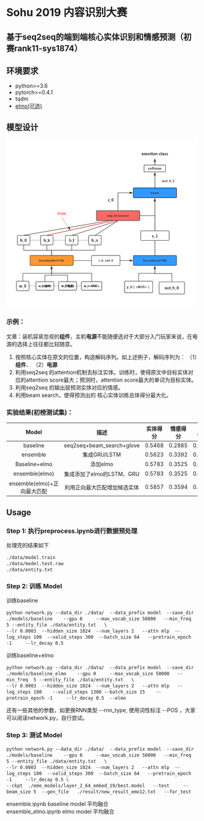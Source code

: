 # Sohu 2019 内容识别大赛 
## 基于seq2seq的端到端核心实体识别和情感预测（初赛rank11-sys1874）




## 环境要求
* python>=3.6
* pytorch>=0.4.1
* tqdm
* [elmo(可选)](https://github.com/HIT-SCIR/ELMoForManyLangs)

## 模型设计
![](/extend/model_struct.png)
### 示例：
文章：装机容易忽视的**组件**，主机**电源**不能随便选对于大部分入门玩家来说，在电源的选择上往往都比较随意。
1. 按照核心实体在原文的位置，构造解码序列。如上述例子，解码序列为： （1）**组件**、 （2）**电源**
2. 利用seq2seq 的attention机制去标注实体。训练时，使得原文中目标实体对应的attention score最大；预测时，attention score最大的单词为目标实体。
3. 利用seq2seq 的输出层预测实体对应的情感。
4. 利用beam search，使得预测出的 核心实体训练总体得分最大化。

### 实验结果(初榜测试集)：

|Model | 描述  | 实体得分 | 情感得分 | 总分 |
| :---------------: |:---------------:| :---------------:| :---------------:| :---------------:|
| baseline      | seq2seq+beam_search+glove | 0.5468 | 0.2885 | 0.4177 |
| ensemble      | 集成GRU/LSTM        | 0.5623 | 0.3392 | 0.4508 |
| Baseline+elmo | 添加elmo       |   0.5783 | 0.3525 | 0.4515|
|ensemble(elmo)|集成添加了elmo的LSTM、GRU|0.5783|0.3525|0.4654|
|ensemble(elmo)+正向最大匹配|利用正向最大匹配增加候选实体|0.5857|0.3594|0.4725|





## Usage

### Step 1: 执行preprocess.ipynb进行数据预处理
处理完的结果如下

```
./data/model.train
./data/model.test.raw
./data/entity.txt
```

### Step 2: 训练 Model

训练baseline

```
python network.py --data_dir ./data/  --data_prefix model  --save_dir ./models/baseline    --gpu 0     --max_vocab_size 50000   --min_freq  5 --entity_file ./data/entity.txt   \
--lr 0.0003  --hidden_size 1024  --num_layers 2   --attn mlp  --log_steps 100  --valid_steps 300  --batch_size 64   --pretrain_epoch -1     --lr_decay 0.5
```
训练baseline+elmo

```
python network.py --data_dir ./data/  --data_prefix model  --save_dir ./models/baseline_elmo    --gpu 0     --max_vocab_size 50000   --min_freq  5 --entity_file ./data/entity.txt   \
--lr 0.0003  --hidden_size 1024  --num_layers 2   --attn mlp   --log_steps 100    --valid_steps 1300 --batch_size 15    --pretrain_epoch -1     --lr_decay 0.5  --elmo
```
还有一些其他的参数，如更换RNN类型 --rnn_type, 使用词性标注 --POS ，大家可以阅读network.py，自行尝试。


### Step 3: 测试 Model

```
python network.py --data_dir ./data/  --data_prefix model  --save_dir ./models/baseline    --gpu 0     --max_vocab_size 50000   --min_freq  5 --entity_file ./data/entity.txt   \
--lr 0.0003  --hidden_size 1024  --num_layers 2   --attn mlp  --log_steps 100  --valid_steps 300  --batch_size 64   --pretrain_epoch -1     --lr_decay 0.5 \ 
--ckpt  ./emo_models/layer_2_64_embed_19/best.model   --test     --beam_size 5  --gen_file   ./result/new_result_emo12.txt   --for_test
```
ensemble.ipynb baseline model 平均融合 \
ensemble_elmo.ipynb elmo model 平均融合
